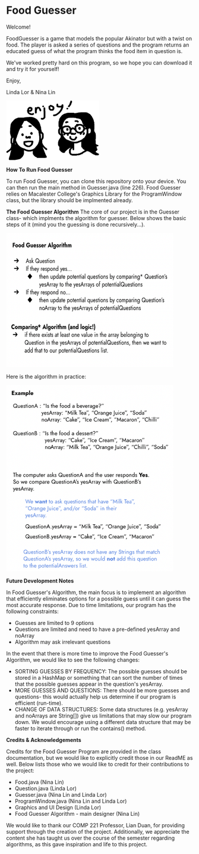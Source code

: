 # Food Guesser

Welcome!

FoodGuesser is a game that models the popular Akinator but with a twist on food. The player is asked a series of questions and the program returns an educated guess of what the program thinks the food item in question is.

We've worked pretty hard on this program, so we hope you can download it and try it for yourself! 

Enjoy,

Linda Lor & Nina Lin

<img src="enjoy.png" width="250" height="160">

**How To Run Food Guesser**

To run Food Guesser, you can clone this repository onto your device. You can then run the main method in Guesser.java (line 226). Food Guesser relies on Macalester College's Graphics Library for the ProgramWindow class, but the library should be implmented already. 

**The Food Guesser Algorithm**
The core of our project is in the Guesser class- which implments the algorithm for guesser. Below shows the basic steps of it (mind you the guessing is done recursively...).

<img src="algo1.png" width="450" height="360">

Here is the algorithm in practice: 

<img src="algo2.png" width="450" height="500">

**Future Development Notes**

In Food Guesser's Algorithm, the main focus is to implement an algorithm that efficiently eliminates options for a possible guess until it can guess the most accurate response. Due to time limitations, our program has the following constraints:
* Guesses are limited to 9 options 
* Questions are limited and need to have a pre-defined yesArray and noArray 
* Algorithm may ask irrelevant questions

In the event that there is more time to improve the Food Guesser's Algorithm, we would like to see the following changes: 
* SORTING GUESSES BY FREQUENCY: The possible guesses should be stored in a HashMap or something that can sort the number of times that the possible guesses appear in the question's yesArray. 
* MORE GUESSES AND QUESTIONS: There should be more guesses and questions- this would actually help us determine if our program is efficient (run-time).
* CHANGE OF DATA STRUCTURES: Some data structures (e.g. yesArray and noArrays are String[]) give us limitations that may slow our program down. We would encourage using a different data structure that may be faster to iterate through or run the contains() method.

**Credits & Acknowledgements**

Credits for the Food Guesser Program are provided in the class documentation, but we would like to explicitly credit those in our ReadME as well. Below lists those who we would like to credit for their contributions to the project:
* Food.java (Nina Lin)
* Question.java (Linda Lor)
* Guesser.java (Nina Lin and Linda Lor)
* ProgramWindow.java (Nina Lin and Linda Lor)
* Graphics and UI Design (Linda Lor)
* Food Guesser Algorithm - main designer (Nina Lin) 

We would like to thank our COMP 221 Professor, Lian Duan, for providing support through the creation of the project. Additionally, we appreciate the content she has taught us over the course of the semester regarding algorithms, as this gave inspiration and life to this project. 
